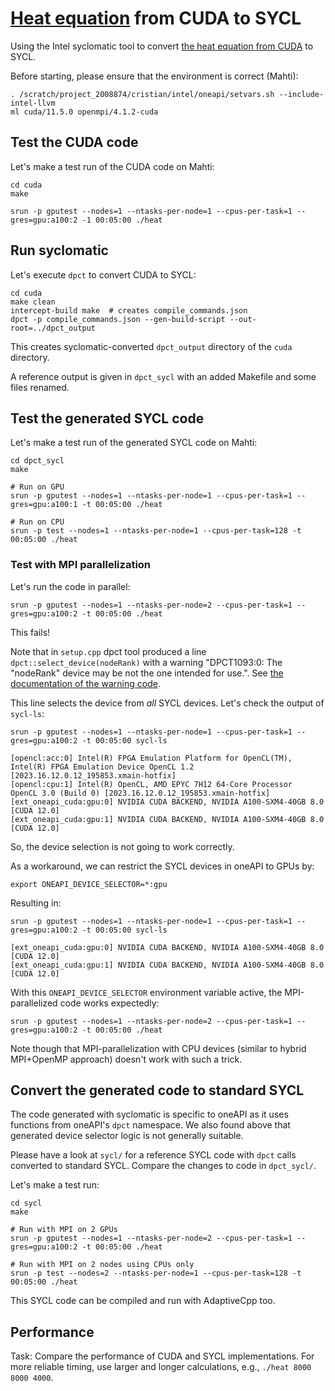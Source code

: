 # [Heat equation](https://enccs.github.io/openmp-gpu/miniapp/) from CUDA to SYCL

Using the Intel syclomatic tool to convert [the heat equation from CUDA](https://github.com/cschpc/heat-equation/tree/main/cuda) to SYCL.

Before starting, please ensure that the environment is correct (Mahti):

    . /scratch/project_2008874/cristian/intel/oneapi/setvars.sh --include-intel-llvm
    ml cuda/11.5.0 openmpi/4.1.2-cuda


## Test the CUDA code

Let's make a test run of the CUDA code on Mahti:

    cd cuda
    make

    srun -p gputest --nodes=1 --ntasks-per-node=1 --cpus-per-task=1 --gres=gpu:a100:2 -1 00:05:00 ./heat


## Run syclomatic

Let's execute `dpct` to convert CUDA to SYCL:

    cd cuda
    make clean
    intercept-build make  # creates compile_commands.json
    dpct -p compile_commands.json --gen-build-script --out-root=../dpct_output

This creates syclomatic-converted `dpct_output` directory of the `cuda` directory.

A reference output is given in `dpct_sycl` with an added Makefile and some files renamed.


## Test the generated SYCL code

Let's make a test run of the generated SYCL code on Mahti:

    cd dpct_sycl
    make

    # Run on GPU
    srun -p gputest --nodes=1 --ntasks-per-node=1 --cpus-per-task=1 --gres=gpu:a100:1 -t 00:05:00 ./heat

    # Run on CPU
    srun -p test --nodes=1 --ntasks-per-node=1 --cpus-per-task=128 -t 00:05:00 ./heat


### Test with MPI parallelization

Let's run the code in parallel:

    srun -p gputest --nodes=1 --ntasks-per-node=2 --cpus-per-task=1 --gres=gpu:a100:2 -t 00:05:00 ./heat

This fails!

Note that in `setup.cpp` dpct tool produced a line `dpct::select_device(nodeRank)` with a warning
"DPCT1093:0: The "nodeRank" device may be not the one intended for use.".
See [the documentation of the warning code](https://oneapi-src.github.io/SYCLomatic/dev_guide/diagnostic_ref/dpct1093.html).

This line selects the device from *all* SYCL devices. Let's check the output of `sycl-ls`:

    srun -p gputest --nodes=1 --ntasks-per-node=1 --cpus-per-task=1 --gres=gpu:a100:2 -t 00:05:00 sycl-ls

    [opencl:acc:0] Intel(R) FPGA Emulation Platform for OpenCL(TM), Intel(R) FPGA Emulation Device OpenCL 1.2  [2023.16.12.0.12_195853.xmain-hotfix]
    [opencl:cpu:1] Intel(R) OpenCL, AMD EPYC 7H12 64-Core Processor                 OpenCL 3.0 (Build 0) [2023.16.12.0.12_195853.xmain-hotfix]
    [ext_oneapi_cuda:gpu:0] NVIDIA CUDA BACKEND, NVIDIA A100-SXM4-40GB 8.0 [CUDA 12.0]
    [ext_oneapi_cuda:gpu:1] NVIDIA CUDA BACKEND, NVIDIA A100-SXM4-40GB 8.0 [CUDA 12.0]

So, the device selection is not going to work correctly.

As a workaround, we can restrict the SYCL devices in oneAPI to GPUs by:

    export ONEAPI_DEVICE_SELECTOR=*:gpu

Resulting in:

    srun -p gputest --nodes=1 --ntasks-per-node=1 --cpus-per-task=1 --gres=gpu:a100:2 -t 00:05:00 sycl-ls

    [ext_oneapi_cuda:gpu:0] NVIDIA CUDA BACKEND, NVIDIA A100-SXM4-40GB 8.0 [CUDA 12.0]
    [ext_oneapi_cuda:gpu:1] NVIDIA CUDA BACKEND, NVIDIA A100-SXM4-40GB 8.0 [CUDA 12.0]

With this `ONEAPI_DEVICE_SELECTOR` environment variable active, the MPI-parallelized code works expectedly:

    srun -p gputest --nodes=1 --ntasks-per-node=2 --cpus-per-task=1 --gres=gpu:a100:2 -t 00:05:00 ./heat

Note though that MPI-parallelization with CPU devices (similar to hybrid MPI+OpenMP approach) doesn't work with such a trick.


## Convert the generated code to standard SYCL

The code generated with syclomatic is specific to oneAPI as it uses functions from oneAPI's `dpct` namespace.
We also found above that generated device selector logic is not generally suitable.

Please have a look at `sycl/` for a reference SYCL code with `dpct` calls converted to standard SYCL.
Compare the changes to code in `dpct_sycl/`.

Let's make a test run:

    cd sycl
    make

    # Run with MPI on 2 GPUs
    srun -p gputest --nodes=1 --ntasks-per-node=2 --cpus-per-task=1 --gres=gpu:a100:2 -t 00:05:00 ./heat

    # Run with MPI on 2 nodes using CPUs only
    srun -p test --nodes=2 --ntasks-per-node=1 --cpus-per-task=128 -t 00:05:00 ./heat

This SYCL code can be compiled and run with AdaptiveCpp too.


## Performance

Task: Compare the performance of CUDA and SYCL implementations.
For more reliable timing, use larger and longer calculations, e.g., `./heat 8000 8000 4000`.

